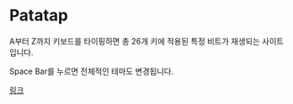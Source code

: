 # Patatap

A부터 Z까지 키보드를 타이핑하면 총 26개 키에 적용된 특정 비트가 재생되는 사이트입니다.

Space Bar를 누르면 전체적인 테마도 변경됩니다.

[링크](https://patatap.com)
